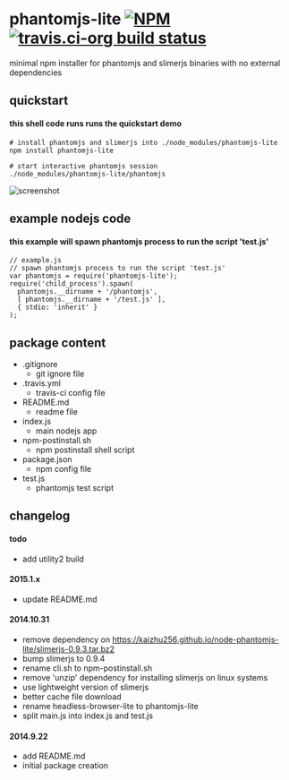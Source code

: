 phantomjs-lite [![NPM](https://img.shields.io/npm/v/phantomjs-lite.svg?style=flat-square)](https://www.npmjs.org/package/phantomjs-lite) [![travis.ci-org build status](https://api.travis-ci.org/kaizhu256/node-phantomjs-lite.svg)](https://travis-ci.org/kaizhu256/node-phantomjs-lite)
==============
minimal npm installer for phantomjs and slimerjs binaries with no external dependencies



## quickstart
#### this shell code runs runs the quickstart demo
```
# install phantomjs and slimerjs into ./node_modules/phantomjs-lite
npm install phantomjs-lite

# start interactive phantomjs session
./node_modules/phantomjs-lite/phantomjs
```
![screenshot](http://kaizhu256.github.io/node-phantomjs-lite/screenshot.testQuickstartSh.png)



## example nodejs code
#### this example will spawn phantomjs process to run the script 'test.js'
```
// example.js
// spawn phantomjs process to run the script 'test.js'
var phantomjs = require('phantomjs-lite');
require('child_process').spawn(
  phantomjs.__dirname + '/phantomjs',
  [ phantomjs.__dirname + '/test.js' ],
  { stdio: 'inherit' }
);
```



## package content
- .gitignore
  - git ignore file
- .travis.yml
  - travis-ci config file
- README.md
  - readme file
- index.js
  - main nodejs app
- npm-postinstall.sh
  - npm postinstall shell script
- package.json
  - npm config file
- test.js
  - phantomjs test script



## changelog
#### todo
- add utility2 build

#### 2015.1.x
- update README.md

#### 2014.10.31
- remove dependency on https://kaizhu256.github.io/node-phantomjs-lite/slimerjs-0.9.3.tar.bz2
- bump slimerjs to 0.9.4
- rename cli.sh to npm-postinstall.sh
- remove 'unzip' dependency for installing slimerjs on linux systems
- use lightweight version of slimerjs
- better cache file download
- rename headless-browser-lite to phantomjs-lite
- split main.js into index.js and test.js

#### 2014.9.22
- add README.md
- initial package creation
